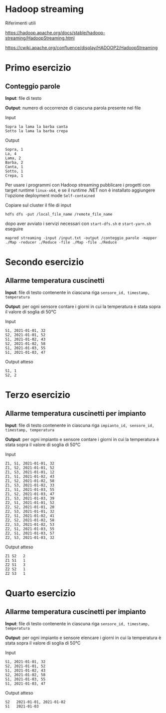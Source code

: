 # Hadoop streaming



Riferimenti utili

https://hadoop.apache.org/docs/stable/hadoop-streaming/HadoopStreaming.html

https://cwiki.apache.org/confluence/display/HADOOP2/HadoopStreaming



# Primo esercizio

## Conteggio parole

**Input**: file di testo

**Output**: numero di occorrenze di ciascuna parola presente nel file



Input

```
Sopra la lama la barba canta
Sotto la lama la barba crepa
```

Output

```
Sopra, 1
La, 4
Lama, 2
Barba, 2
Canta, 1
Sotto, 1
Crepa, 1
```

Per usare i programmi con Hadoop streaming pubblicare i progetti con target runtime `linux-x64`, e se il runtime .NET non è installato aggiungere l'opzione deployment mode `Self-contained`

Copiare sul cluster il file di input

```
hdfs dfs -put /local_file_name /remote_file_name
```

dopo aver avviato i servizi necessari con `start-dfs.sh` e `start-yarn.sh` eseguire

```shell
mapred streaming -input /input.txt -output /conteggio_parole -mapper ./Map -reducer ./Reduce -file ./Map -file ./Reduce
```





# Secondo esercizio

## Allarme temperatura cuscinetti



**Input**: file di testo contenente in ciascuna riga `sensore_id, timestamp, temperatura`

**Output**: per ogni sensore contare i giorni in cui la temperatura è stata sopra il valore di soglia di 50°C



Input

```
S1, 2021-01-01, 32
S2, 2021-01-01, 52
S1, 2021-01-02, 43
S2, 2021-01-02, 58
S1, 2021-01-03, 55
S1, 2021-01-03, 47
```

Output atteso

```
S1, 1
S2, 2
```



# Terzo esercizio

## Allarme temperatura cuscinetti per impianto



**Input**: file di testo contenente in ciascuna riga `impianto_id, sensore_id, timestamp, temperatura`

**Output**: per ogni impianto e sensore contare i giorni in cui la temperatura è stata sopra il valore di soglia di 50°C



Input

```
Z1, S1, 2021-01-01, 32
Z1, S2, 2021-01-01, 52
Z1, S3, 2021-01-01, 12
Z1, S1, 2021-01-02, 43
Z1, S2, 2021-01-02, 58
Z1, S3, 2021-01-02, 33
Z1, S1, 2021-01-03, 55
Z1, S2, 2021-01-03, 47
Z1, S3, 2021-01-03, 39
Z2, S1, 2021-01-01, 52
Z2, S2, 2021-01-01, 20
Z2, S3, 2021-01-01, 32
Z2, S1, 2021-01-02, 41
Z2, S2, 2021-01-02, 58
Z2, S3, 2021-01-02, 53
Z2, S1, 2021-01-03, 55
Z2, S1, 2021-01-03, 57
Z2, S3, 2021-01-03, 32
```

Output atteso

```
Z1 S2   2
Z1 S1   1
Z2 S1   3
Z2 S2   1
Z2 S3   1
```



# Quarto esercizio

## Allarme temperatura cuscinetti per impianto



**Input**: file di testo contenente in ciascuna riga `sensore_id, timestamp, temperatura`

**Output**: per ogni impianto e sensore elencare i giorni in cui la temperatura è stata sopra il valore di soglia di 50°C



Input

```
S1, 2021-01-01, 32
S2, 2021-01-01, 52
S1, 2021-01-02, 43
S2, 2021-01-02, 58
S1, 2021-01-03, 55
S1, 2021-01-03, 47
```

Output atteso

```
S2   2021-01-01, 2021-01-02
S1   2021-01-03
```

